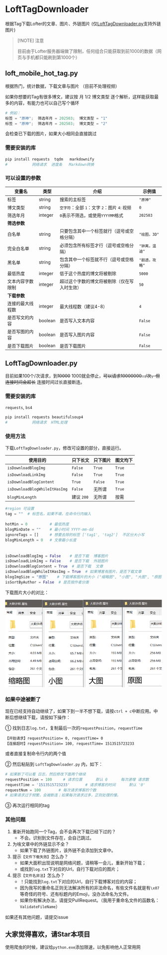 # LoftTagDownloader

根据Tag下载Lofter的文章、图片、外链图片 (仅[LoftTagDownloader.py](./LoftTagDownloader.py)支持外链图片)

> [!NOTE] 注意
>
> 目前由于Lofter服务器端做了限制，任何组合只能获取到前1000的数据（网页与手机都只能刷到第1000个）

## loft_mobile_hot_tag.py

根据热门，统计数据，下载文章与图片 （目前不处理视频）

如果你想要的Tag有很多博文，建议按 月 1/2 博文类型 逐个解析，这样能获取最多的内容，有能力也可以自己写个循环

```python
# 例如：
标签 = "原神";  筛选年月 = 202503;  博文类型 = "1"
标签 = "原神";  筛选年月 = 202503;  博文类型 = "2"
```

会检查已下载的图片，如果大小相同会直接跳过

### 需要安装的库

``` bash
pip install requests  tqdm   markdownify
#           网络请求  进度条   Markdown转换
```

### 可以设置的参数

| 变量名 | 类型 | 介绍 | 示例值 |
|--------|------|------|--------|
| 标签 | string | 搜索的主标签 | `"原神"` |
| 博文类型 | string | `空字符`：全部 `1`：文字 `2`：图片 `4`: 视频 | `0` |
| 筛选年月 | integer | `0`表示不筛选，或使用`YYYYMM`格式 | `202503` |
| **筛选参数** |||
| 白名单 | string | 只要包含其中一个标签就行（逗号或空格分隔） | `"绘图，3D"` |
| 完全白名单 | string | 必须包含所有标签才行（逗号或空格分隔） | `"钟离，温迪"` |
| 黑名单 | string | 包含其中一个标签就不行（逗号或空格分隔） | `"剧透，攻略"` |
| 最低热度 | integer | 低于这个热度的博文将被剔除 | `5000` |
| 文本内容字数限制 | integer | 超过这个字数的博文将被剔除（仅在写入时生效） | `50` |
| **下载参数** |||
| 连接的最大线程数 | integer | 最大线程数（建议4-8） | `4` |
| 是否写文的内容 | boolean | 是否写入文本内容 | `False` |
| 是否写图的内容 | boolean | 是否写入图片内容 | `False` |
| 是否下载图片 | boolean | 是否下载图片 | `False` |


## LoftTagDownloader.py

目前如果100个/次请求，到~~10000~~ 1000就会停止，~~可以请求10000000.../次，但连接时间会超长~~ 连接时间过长直接断连。

### 需要安装的库

`requests`, `bs4`

```bash
pip install requests beautifulsoup4
#           网络请求  HTML处理
```

### 使用方法

下载`LoftTagDownloader.py`，修改可设置的部分，直接运行。

| 使用目的                      | 只下长文   | 只下图片 | 图文均下 |
| ----------------------------- | ---------- | -------- | -------- |
| `isDownloadBlogImg`           | `False`    | `True`   | `True`   |
| `isDownloadLinkImg`           | `False`    | `True`   | `True`   |
| `isDownloadBlogContent`       | `True`     | `False`  | `True`   |
| `isDownloadBlogWhileItHasImg` | `False`    | 无所谓   | `True`   |
| `blogMinLength`               | 建议 `200` | 无所谓   | 按需     |

```python
#region 可设置
tag = ""  # 标签名，如果不填，在命令行内输入

hotMin = 0          # 最低热度
blogMinDate = ""    # 最小时间 YYYY-mm-dd
ignoreTags = []     # 想要去除的标签 ['tag1', 'tag2']  不区分大小写
blogMinLength = 0   # 文章最小长度


isDownloadBlogImg = False    # 是否下载  博客图片
isDownloadLinkImg = False    # 是否下载  外链图片
isDownloadBlogContent = True  # 是否下载  文章
isDownloadBlogWhileItHasImg = True  # 如果博客有图片，是否下载文章
blogImgSize = "原图"    # 下载博客图片的大小 ("缩略图", "小图", "大图", "原图")
isSortByAuthor = False  # 是否按作者分类
```

下载图片大小的对比：

![ImgSize](imgs/ImgSize.png)

### 如果中途被断了

现在已经支持自动继续了，如果下到一半不想下载，请按`ctrl + c`中断应用。中断后想继续下载，请按如下操作：

① 找到日志`log.txt`，复制最后一次的`requestPosition`，`requestTime`

```
【开始请求】requestPosition= 0, requestTime= 0
【连接超时】requestPosition= 100, requestTime= 1513515723233
```

或者直接复制命令行内的两个值

② 然后粘贴到 `LoftTagDownloader.py` 内，如下：

```python
# 如果断了可以看 日志，然后修改下面两个继续
requestPosition = 100     # 请求位置      默认 0      每次递增 请求数
requestTime = '1513515723233'       # 请求博客的时间      默认 '0'
requestNum = 100        # 每次请求博客的个数
# 如果请求过于频繁，会被断连；如果每次请求过多，正则处理的慢。
```

③ 再次运行相同的tag

### 其他问题

1. 重新开始跑同一个Tag，会不会再次下载已经下过的？
    - 不会。识别到文件存在，会自己跳过。
2. 为啥文章中的外链显示不全？
    - 如果下载了外链图片，该外链不会添加到文章中。
3. 提示`【文件下载失败】`怎么办？
    - 如果大面积出现说明是网络问题，请稍等一会儿，重新开始下载；
    - 或找到`log.txt`下对应的Url，自行下载对应的图片；
4. 提示`【文件名非法】`怎么办？
    - ！只能找到`log.txt`下对应的Url，自行下载博客对应的内容；
    - 因为我写的重命名正则无法解决所有的非法命名，有些文件名就是有`\x07`等奇怪的符号、还有标题内的Emoji，没办法命名为文件。
    - 如果你有解决办法，请提交PullRequest。（我用于重命名文件的函数名：`ValidateFileName`）

如果还有其他问题，请提交issue

## 大家觉得喜欢，请Star本项目

使用爬虫的时候，建议给`python.exe`添加限速，以免影响他人正常用网

